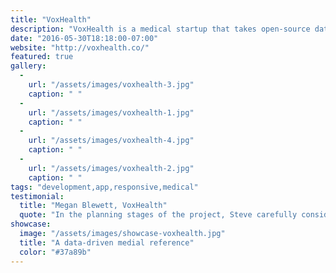 ```yaml
---
title: "VoxHealth"
description: "VoxHealth is a medical startup that takes open-source data from the CDC, visualizes it, and combines the information with personal stories of people living with different medical conditions. I designed and developed a responsive marketing site and web application based on their existing PHP framework."
date: "2016-05-30T18:18:00-07:00"
website: "http://voxhealth.co/"
featured: true
gallery:
  -
    url: "/assets/images/voxhealth-3.jpg"
    caption: " "
  -
    url: "/assets/images/voxhealth-1.jpg"
    caption: " "
  -
    url: "/assets/images/voxhealth-4.jpg"
    caption: " "
  -
    url: "/assets/images/voxhealth-2.jpg"
    caption: " "
tags: "development,app,responsive,medical"
testimonial:
  title: "Megan Blewett, VoxHealth"
  quote: "In the planning stages of the project, Steve carefully considered our design criteria and provided helpful and honest feedback. He then implemented our changes in a short period of time. Now we regularly receive compliments on the site’s design."
showcase:
  image: "/assets/images/showcase-voxhealth.jpg"
  title: "A data-driven medial reference"
  color: "#37a89b"
---
```

